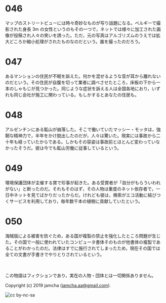

# 046

マップのストリートビューには時々奇妙なものが写り話題になる。ベルギーで撮影された身長 3m の女性というのもその一つで，ネットでは様々に加工された画像が投稿され人々の笑いを誘った。ただ，元の写真はアルゴリズムのうえでは拡大どころか縮小処理がされたものなのだという。誰を撮ったのだろう。  


# 047

あるマンションの住民が不眠を訴えた。何かを混ぜるような音が耳から離れないのだという。その住民が自腹を切って業者に調べさせたところ，床板の下から一本のしゃもじが見つかった。同じような症状を訴える人は全国各地におり，いずれも同じ会社が施工に関わっている。もしかするとあなたの住居も。  


# 048

アルゼンチンにある鉱山が崩落した。そこで働いていたマッシー・モッタは，強靭な精神力で，半年をかけ脱出したのだが，人々は驚いた。現実には事故から二十年も経っていたからである。しかもその容姿は事故前とほとんど変わっていなかったそうだ。彼は今でも鉱山労働に従事しているという。  


# 049

環境保護団体が主催する賞で珍事が起きた。ある受賞者が「自分がもらういわれがない」と断ったのだ。それもそのはず，その人物は重度のネット依存者で，一日中ネットを見てばかりだったからだ。けれども彼は，検索がエコ活動に結びつくサービスを利用しており，毎年数千本の植樹に貢献していたという。  


# 050

海賊版による被害を防ぐため，ある国が複製の禁止を強化したところ問題が生じた。その国で一般に使われていたコンピュータ書体そのものが他書体の複製であることがわかったのだ。法律はすでに施行されてしまったため，現在その国では全ての文書が手書きでやりとりされているという。  

<br>  
<br>  
この物語はフィクションであり，実在の人物・団体とは一切関係ありません。  

Copyright (c) 2019 jamcha (jamcha.aa@gmail.com).  

![cc by-nc-sa](https://i.creativecommons.org/l/by-nc-sa/4.0/88x31.png)  

